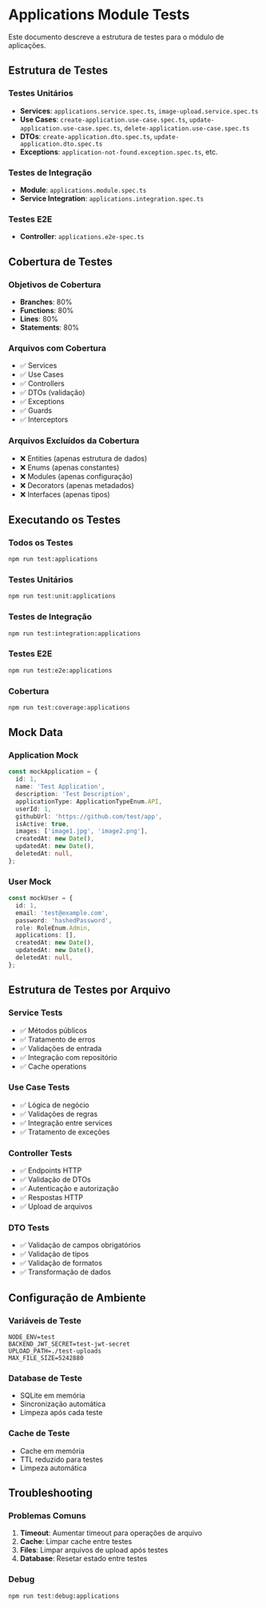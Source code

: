 # Applications Module Tests

Este documento descreve a estrutura de testes para o módulo de aplicações.

## Estrutura de Testes

### Testes Unitários
- **Services**: `applications.service.spec.ts`, `image-upload.service.spec.ts`
- **Use Cases**: `create-application.use-case.spec.ts`, `update-application.use-case.spec.ts`, `delete-application.use-case.spec.ts`
- **DTOs**: `create-application.dto.spec.ts`, `update-application.dto.spec.ts`
- **Exceptions**: `application-not-found.exception.spec.ts`, etc.

### Testes de Integração
- **Module**: `applications.module.spec.ts`
- **Service Integration**: `applications.integration.spec.ts`

### Testes E2E
- **Controller**: `applications.e2e-spec.ts`

## Cobertura de Testes

### Objetivos de Cobertura
- **Branches**: 80%
- **Functions**: 80%
- **Lines**: 80%
- **Statements**: 80%

### Arquivos com Cobertura
- ✅ Services
- ✅ Use Cases
- ✅ Controllers
- ✅ DTOs (validação)
- ✅ Exceptions
- ✅ Guards
- ✅ Interceptors

### Arquivos Excluídos da Cobertura
- ❌ Entities (apenas estrutura de dados)
- ❌ Enums (apenas constantes)
- ❌ Modules (apenas configuração)
- ❌ Decorators (apenas metadados)
- ❌ Interfaces (apenas tipos)

## Executando os Testes

### Todos os Testes
```bash
npm run test:applications
```

### Testes Unitários
```bash
npm run test:unit:applications
```

### Testes de Integração
```bash
npm run test:integration:applications
```

### Testes E2E
```bash
npm run test:e2e:applications
```

### Cobertura
```bash
npm run test:coverage:applications
```

## Mock Data

### Application Mock
```typescript
const mockApplication = {
  id: 1,
  name: 'Test Application',
  description: 'Test Description',
  applicationType: ApplicationTypeEnum.API,
  userId: 1,
  githubUrl: 'https://github.com/test/app',
  isActive: true,
  images: ['image1.jpg', 'image2.png'],
  createdAt: new Date(),
  updatedAt: new Date(),
  deletedAt: null,
};
```

### User Mock
```typescript
const mockUser = {
  id: 1,
  email: 'test@example.com',
  password: 'hashedPassword',
  role: RoleEnum.Admin,
  applications: [],
  createdAt: new Date(),
  updatedAt: new Date(),
  deletedAt: null,
};
```

## Estrutura de Testes por Arquivo

### Service Tests
- ✅ Métodos públicos
- ✅ Tratamento de erros
- ✅ Validações de entrada
- ✅ Integração com repositório
- ✅ Cache operations

### Use Case Tests
- ✅ Lógica de negócio
- ✅ Validações de regras
- ✅ Integração entre services
- ✅ Tratamento de exceções

### Controller Tests
- ✅ Endpoints HTTP
- ✅ Validação de DTOs
- ✅ Autenticação e autorização
- ✅ Respostas HTTP
- ✅ Upload de arquivos

### DTO Tests
- ✅ Validação de campos obrigatórios
- ✅ Validação de tipos
- ✅ Validação de formatos
- ✅ Transformação de dados

## Configuração de Ambiente

### Variáveis de Teste
```env
NODE_ENV=test
BACKEND_JWT_SECRET=test-jwt-secret
UPLOAD_PATH=./test-uploads
MAX_FILE_SIZE=5242880
```

### Database de Teste
- SQLite em memória
- Sincronização automática
- Limpeza após cada teste

### Cache de Teste
- Cache em memória
- TTL reduzido para testes
- Limpeza automática

## Troubleshooting

### Problemas Comuns
1. **Timeout**: Aumentar timeout para operações de arquivo
2. **Cache**: Limpar cache entre testes
3. **Files**: Limpar arquivos de upload após testes
4. **Database**: Resetar estado entre testes

### Debug
```bash
npm run test:debug:applications
```
